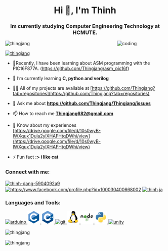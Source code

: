 <h1 align="center">Hi 👋, I'm Thinh</h1>
<h3 align="center">Im currently studying Computer Engineering Technology at HCMUTE.</h3>
<img align="right" alt="coding" width="150"src="https://media.tenor.com/-UygBh3nnfEAAAAC/coding.gif">
<p align="left"> <img src="https://komarev.com/ghpvc/?username=thingjang&label=Profile%20views&color=0e75b6&style=flat" alt="thingjang" /> </p>


  
<p align="left"> <a href="https://github.com/ryo-ma/github-profile-trophy"><img src="https://github-profile-trophy.vercel.app/?username=thingjang" alt="thingjang" /></a> </p>

- 🔭Recently, I have been learning about ASM programming with the PIC16F877A. (https://github.com/Thingjang/asm_pic16f)

- 🌱 I’m currently learning **C, python and verilog**

- 👨‍💻 All of my projects are available at [https://github.com/Thingjang?tab=repositories](https://github.com/Thingjang?tab=repositories)

- 💬 Ask me about **https://github.com/Thingjang/Thingjang/issues**

- 📫 How to reach me **Thingjang682@gmail.com**

- 📄 Know about my experiences [https://drive.google.com/file/d/10s0wyB-lWXqux1Dula2ylXHAFHtqDWhi/view](https://drive.google.com/file/d/10s0wyB-lWXqux1Dula2ylXHAFHtqDWhi/view)

- ⚡ Fun fact **:> i like cat**

<h3 align="left">Connect with me:</h3>
<p align="left">
<a href="https://linkedin.com/in/thinh-dang-5904092a9" target="blank"><img align="center" src="https://raw.githubusercontent.com/rahuldkjain/github-profile-readme-generator/master/src/images/icons/Social/linked-in-alt.svg" alt="thinh-dang-5904092a9" height="30" width="40" /></a>
<a href="https://fb.com/https://www.facebook.com/profile.php?id=100030400668002" target="blank"><img align="center" src="https://raw.githubusercontent.com/rahuldkjain/github-profile-readme-generator/master/src/images/icons/Social/facebook.svg" alt="https://www.facebook.com/profile.php?id=100030400668002" height="30" width="40" /></a>
<a href="https://instagram.com/thinh.ja" target="blank"><img align="center" src="https://raw.githubusercontent.com/rahuldkjain/github-profile-readme-generator/master/src/images/icons/Social/instagram.svg" alt="thinh.ja" height="30" width="40" /></a>
</p>

<h3 align="left">Languages and Tools:</h3>
<p align="left"> <a href="https://www.arduino.cc/" target="_blank" rel="noreferrer"> <img src="https://cdn.worldvectorlogo.com/logos/arduino-1.svg" alt="arduino" width="40" height="40"/> </a> <a href="https://www.cprogramming.com/" target="_blank" rel="noreferrer"> <img src="https://raw.githubusercontent.com/devicons/devicon/master/icons/c/c-original.svg" alt="c" width="40" height="40"/> </a> <a href="https://www.w3schools.com/cpp/" target="_blank" rel="noreferrer"> <img src="https://raw.githubusercontent.com/devicons/devicon/master/icons/cplusplus/cplusplus-original.svg" alt="cplusplus" width="40" height="40"/> </a> <a href="https://git-scm.com/" target="_blank" rel="noreferrer"> <img src="https://www.vectorlogo.zone/logos/git-scm/git-scm-icon.svg" alt="git" width="40" height="40"/> </a> <a href="https://www.linux.org/" target="_blank" rel="noreferrer"> <img src="https://raw.githubusercontent.com/devicons/devicon/master/icons/linux/linux-original.svg" alt="linux" width="40" height="40"/> </a> <a href="https://nodejs.org" target="_blank" rel="noreferrer"> <img src="https://raw.githubusercontent.com/devicons/devicon/master/icons/nodejs/nodejs-original-wordmark.svg" alt="nodejs" width="40" height="40"/> </a> <a href="https://www.python.org" target="_blank" rel="noreferrer"> <img src="https://raw.githubusercontent.com/devicons/devicon/master/icons/python/python-original.svg" alt="python" width="40" height="40"/> </a> <a href="https://unity.com/" target="_blank" rel="noreferrer"> <img src="https://www.vectorlogo.zone/logos/unity3d/unity3d-icon.svg" alt="unity" width="40" height="40"/> </a> </p>

<p><img align="center" src="https://github-readme-stats.vercel.app/api/top-langs?username=thingjang&show_icons=true&locale=en&layout=compact" alt="thingjang" /></p>

<p><img align="center" src="https://github-readme-streak-stats.herokuapp.com/?user=thingjang&" alt="thingjang" /></p>
